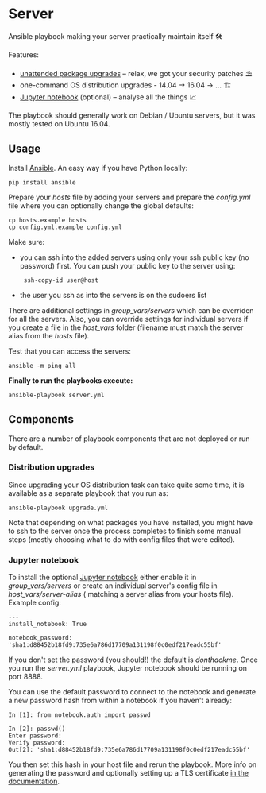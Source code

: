 # Server

Ansible playbook making your server practically maintain itself 🛠

Features:

- [unattended package upgrades][unattended-upgrades] – relax, we got
  your security patches ⛱
- one-command OS distribution upgrades - 14.04 → 16.04 → … 🏗
- [Jupyter notebook][jupyter] (optional) – analyse all the things 📈

The playbook should generally work on Debian / Ubuntu servers, but it was mostly
tested on Ubuntu 16.04.


## Usage

Install [Ansible](http://docs.ansible.com/). An easy way if you have Python locally:

    pip install ansible

Prepare your *hosts* file by adding your servers
and prepare the *config.yml* file where you can optionally
change the global defaults:

    cp hosts.example hosts
    cp config.yml.example config.yml

Make sure:

 - you can ssh into the added servers using only your ssh
   public key (no password) first. You can push your public key to the server using:

        ssh-copy-id user@host

 - the user you ssh as into the servers is on the sudoers list

There are additional settings in *group_vars/servers* which can be overriden
for all the servers. Also, you can override settings for individual servers
if you create a file in the *host_vars* folder
(filename must match the server alias from the *hosts* file).

Test that you can access the servers:

    ansible -m ping all

**Finally to run the playbooks execute:**

    ansible-playbook server.yml


## Components

There are a number of playbook components that are not deployed or run
by default.

### Distribution upgrades

Since upgrading your OS distribution task can take quite some time, it is
available as a separate playbook that you run as:

    ansible-playbook upgrade.yml

Note that depending on what packages you have installed, you might have to
ssh to the server once the process completes to finish some manual steps
(mostly choosing what to do with config files that were edited).

### Jupyter notebook

To install the optional [Jupyter notebook][jupyter] either enable it in
*group_vars/servers* or create an individual server's config file in
*host_vars/server-alias* ( matching a server alias from your hosts file).
Example config:

    ---
    install_notebook: True

    notebook_password: 'sha1:d88452b18fd9:735e6a786d17709a131198f0c0edf217eadc55bf'

If you don't set the password (you should!) the default is *donthackme*.
Once you run the *server.yml* playbook,
Jupyter notebook should be running on port 8888.

You can use the default password to connect to the notebook and generate
a new password hash from within a notebook if you haven't already:

    In [1]: from notebook.auth import passwd

    In [2]: passwd()
    Enter password:
    Verify password:
    Out[2]: 'sha1:d88452b18fd9:735e6a786d17709a131198f0c0edf217eadc55bf'

You then set this hash in your host file and rerun the playbook.
More info on generating the password and optionally setting up a TLS certificate
[in the documentation][jupyter-security].

[unattended-upgrades]: https://github.com/debops/ansible-unattended_upgrades
[jupyter]: http://jupyter.org/
[jupyter-security]: http://jupyter-notebook.readthedocs.io/en/latest/public_server.html#securing-a-notebook-server
